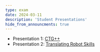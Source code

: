 ```yaml
---
type: exam
date: 2024-03-11
description: 'Student Presentations'
hide_from_announcments: true
---
```

- Presentation 1: [CTG++](https://arxiv.org/abs/2306.06344)
- Presentation 2: [Translating Robot Skills](https://proceedings.mlr.press/v162/shankar22a/shankar22a.pdf)